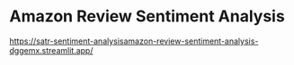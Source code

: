 # Amazon Review Sentiment Analysis


https://satr-sentiment-analysisamazon-review-sentiment-analysis-dggemx.streamlit.app/
